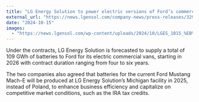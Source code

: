 ```yaml
---
title: "LG Energy Solution to power electric versions of Ford’s commercial vans in Europe"
external_url: "https://news.lgensol.com/company-news/press-releases/3297/"
date: "2024-10-15"
images:
  - "https://news.lgensol.com/wp-content/uploads/2024/10/LGES_1015_%EB%89%B4%EC%8A%A4%EB%A3%B8%EC%8D%B8%EB%84%A4%EC%9D%BC-400x235.png"
---
```


Under the contracts, LG Energy Solution is forecasted to supply a total of 109 GWh of batteries to Ford for its electric commercial vans, starting in 2026 with contract duration ranging from four to six years.

The two companies also agreed that batteries for the current Ford Mustang Mach-E will be produced at LG Energy Solution’s Michigan facility in 2025, instead of Poland, to enhance business efficiency and capitalize on competitive market conditions, such as the IRA tax credits.